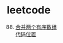 # leetcode

88. [合并两个有序数组](https://leetcode.cn/problems/merge-sorted-array/?envType=study-plan-v2&envId=top-interview-150)  
    [代码位置](merge2Lists.py)

